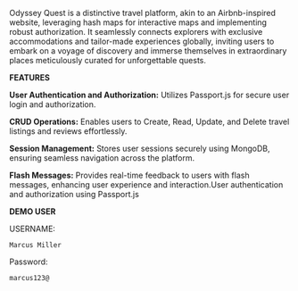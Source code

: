 Odyssey Quest is a distinctive travel platform, akin to an Airbnb-inspired website, leveraging hash maps for interactive maps and implementing robust authorization. It seamlessly connects explorers with exclusive accommodations and tailor-made experiences globally, inviting users to embark on a voyage of discovery and immerse themselves in extraordinary places meticulously curated for unforgettable quests.

**FEATURES**

**User Authentication and Authorization:** Utilizes Passport.js for secure user login and authorization.

**CRUD Operations:** Enables users to Create, Read, Update, and Delete travel listings and reviews effortlessly.

**Session Management:** Stores user sessions securely using MongoDB, ensuring seamless navigation across the platform.

**Flash Messages:** Provides real-time feedback to users with flash messages, enhancing user experience and interaction.User authentication and authorization using Passport.js


**DEMO USER**

USERNAME:
```
Marcus Miller
```
Password:
```
marcus123@
```
